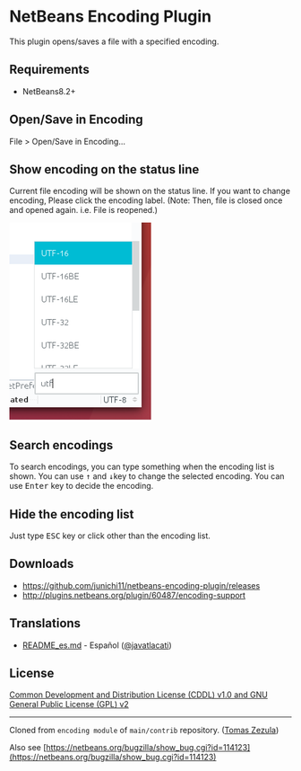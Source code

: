 # NetBeans Encoding Plugin
This plugin opens/saves a file with a specified encoding.

## Requirements

- NetBeans8.2+

## Open/Save in Encoding

File > Open/Save in Encoding...

## Show encoding on the status line
Current file encoding will be shown on the status line. If you want to change encoding, Please click the encoding label.
(Note: Then, file is closed once and opened again. i.e. File is reopened.)

![screenshot](screenshots/nb-encoding-statusline.png)

## Search encodings

To search encodings, you can type something when the encoding list is shown.
You can use <kbd>↑</kbd> and <kbd>↓</kbd>key to change the selected encoding.
You can use <kbd>Enter</kbd> key to decide the encoding.

## Hide the encoding list

Just type <kbd>ESC</kbd> key or click other than the encoding list.

## Downloads

- https://github.com/junichi11/netbeans-encoding-plugin/releases
- http://plugins.netbeans.org/plugin/60487/encoding-support

## Translations

- [README_es.md](README_es.md) - Español ([@javatlacati](https://github.com/javatlacati))

## License
[Common Development and Distribution License (CDDL) v1.0 and GNU General Public License (GPL) v2](http://netbeans.org/cddl-gplv2.html)

----
Cloned from `encoding module` of `main/contrib` repository. ([Tomas Zezula](https://github.com/tzezula))

Also see [https://netbeans.org/bugzilla/show_bug.cgi?id=114123](https://netbeans.org/bugzilla/show_bug.cgi?id=114123)
